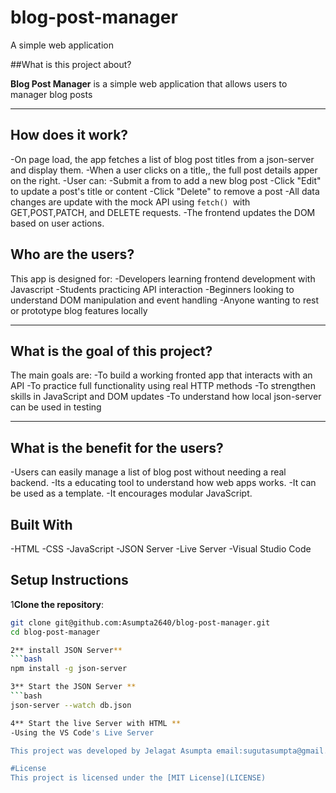 # blog-post-manager
A simple web application

##What is this project about?

**Blog Post Manager** is a simple web application that allows users to manager blog posts 

---

## How does it work?
-On page load, the app fetches a list of blog post titles from a json-server and display them.
-When a user clicks on a title,, the full  post details apper on the right.
-User can:
  -Submit a from to add a new blog post
  -Click "Edit" to update  a post's title or content
  -Click "Delete" to remove a post
-All data changes are update with the mock API using `fetch() `with GET,POST,PATCH, and DELETE requests.
-The frontend updates the DOM based on user actions.

## Who are the users?

This app is designed for:
-Developers learning frontend development with Javascript
-Students practicing API interaction
-Beginners looking to understand DOM manipulation and event handling
-Anyone wanting to rest or prototype blog features locally

---
## What is the goal of this project?
The main goals are:
-To build a working fronted app that interacts with an API
-To practice full functionality using real HTTP methods
-To strengthen skills in JavaScript and DOM updates
-To understand how local json-server can be used in testing

---
## What is the benefit for the users?
-Users can easily manage a list of blog post without needing a real backend.
-Its a educating tool to understand how web apps works.
-It can be used as a template.
-It encourages modular JavaScript.

## Built With 

-HTML
-CSS
-JavaScript
-JSON Server
-Live Server
-Visual Studio Code

## Setup Instructions

1**Clone the repository**:
   ```bash
   git clone git@github.com:Asumpta2640/blog-post-manager.git
   cd blog-post-manager

2** install JSON Server**
  ```bash  
  npm install -g json-server

3** Start the JSON Server **
 ```bash
 json-server --watch db.json

4** Start the live Server with HTML **
 -Using the VS Code's Live Server 

This project was developed by Jelagat Asumpta email:sugutasumpta@gmail.com

#License
This project is licensed under the [MIT License](LICENSE)
